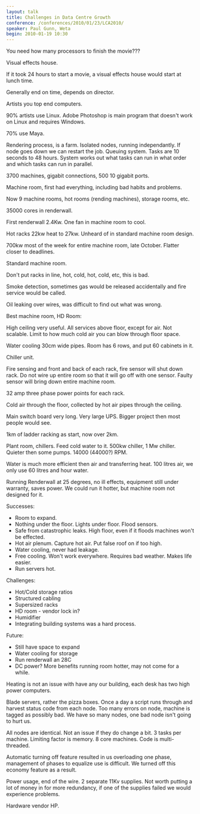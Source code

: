 ```yaml
---
layout: talk
title: Challenges in Data Centre Growth
conference: /conferences/2010/01/23/LCA2010/
speaker: Paul Gunn, Weta
begin: 2010-01-19 10:30
---
```

You need how many processors to finish the movie???

Visual effects house.

If it took 24 hours to start a movie, a visual effects
house would start at lunch time.

Generally end on time, depends on director.

Artists you top end computers.

90% artists use Linux. Adobe Photoshop is main program that
doesn't work on Linux and requires Windows.

70% use Maya.

Rendering process, is a farm. Isolated nodes, running independantly. If node
goes down we can restart the job. Queuing system. Tasks are 10 seconds to 48
hours. System works out what tasks can run in what order and which tasks can
run in parallel.

3700 machines, gigabit connections, 500 10 gigabit ports.

Machine room, first had everything, including bad habits and problems.

Now 9 machine rooms, hot rooms (rending machines), storage rooms, etc.

35000 cores in renderwall.

First renderwall 2.4Kw. One fan in machine room to cool.

Hot racks 22kw heat to 27kw. Unheard of in standard machine room
design.

700kw most of the week for entire machine room, late October. Flatter closer
to deadlines.

Standard machine room.

Don't put racks in line, hot, cold, hot, cold, etc, this is bad.

Smoke detection, sometimes gas would be released accidentally and
fire service would be called.

Oil leaking over wires, was difficult to find out what was wrong.

Best machine room, HD Room:

High ceiling very useful. All services above floor, except for air. Not
scalable. Limit to how much cold air you can blow through floor space.

Water cooling 30cm wide pipes. Room has 6 rows, and put 60 cabinets in it.

Chiller unit.

Fire sensing and front and back of each rack, fire sensor will shut down
rack. Do not wire up entire room so that it will go off with one sensor.
Faulty sensor will bring down entire machine room.

32 amp three phase power points for each rack.

Cold air through the floor, collected by hot air pipes through the
ceiling.

Main switch board very long. Very large UPS. Bigger project then
most people would see.

1km of ladder racking as start, now over 2km.

Plant room, chillers. Feed cold water to it. 500kw chiller, 1 Mw chiller.
Quieter then some pumps. 14000 (44000?) RPM.

Water is much more efficient then air and transferring heat. 100 litres air, we only use 60 litres
and hour water.

Running Renderwall at 25 degrees, no ill effects, equipment still under warranty, saves power.
We could run it hotter, but machine room not designed for it.

Successes:

* Room to expand.
* Nothing under the floor. Lights under floor. Flood sensors.
* Safe from catastrophic leaks. High floor, even if it floods machines won't be effected.
* Hot air plenum. Capture hot air. Put false roof on if too high.
* Water cooling, never had leakage.
* Free cooling. Won't work everywhere. Requires bad weather. Makes life easier.
* Run servers hot.

Challenges:

* Hot/Cold storage ratios
* Structured cabling
* Supersized racks
* HD room - vendor lock in?
* Humidifier
* Integrating building systems was a hard process.

Future:

* Still have space to expand
* Water cooling for storage
* Run renderwall an 28C
* DC power? More benefits running room hotter, may not come for a while.

Heating is not an issue with have any our building, each desk has two high
power computers.

Blade servers, rather the pizza boxes. Once a day a script runs through and
harvest status code from each node. Too many errors on node, machine is tagged
as possibly bad.  We have so many nodes, one bad node isn't going to hurt us.

All nodes are identical. Not an issue if they do change a bit. 3 tasks per
machine. Limiting factor is memory. 8 core machines. Code is multi-threaded.

Automatic turning off feature resulted in us overloading one phase, management
of phases to equalize use is difficult. We turned off this economy feature as a
result.

Power usage, end of the wire. 2 separate 11Kv supplies. Not worth putting a lot
of money in for more redundancy, if one of the supplies failed we would
experience problems.

Hardware vendor HP.
